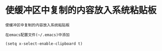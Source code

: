 # 使缓冲区中复制的内容放入系统粘贴板

```text
使缓冲区中复制的内容放入系统粘贴板 

在emacs配置文件(~/.emacs)中添加

(setq x-select-enable-clipboard t) 
```